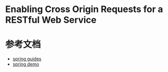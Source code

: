 # Enabling Cross Origin Requests for a RESTful Web Service

# 参考文档

- [spring guides](https://spring.io/guides/gs/rest-service-cors/)
- [spring demo](https://github.com/spring-guides/gs-rest-service-cors.git)